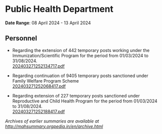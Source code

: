 # Public Health Department

**Date Range**: 08 April 2024 - 13 April 2024


## Personnel
- Regarding the extension of 442 temporary posts working under the Immunization/Scientific Program for the period from 01/03/2024 to 31/08/2024.\
  [202403271252134717.pdf](https://gr.maharashtra.gov.in/Site/Upload/Government%20Resolutions/English/202403271252134717.pdf)

- Regarding continuation of 9405 temporary posts sanctioned under Family Welfare Program Scheme\
  [202403271252068417.pdf](https://gr.maharashtra.gov.in/Site/Upload/Government%20Resolutions/English/202403271252068417.pdf)

- Regarding extension of 227 temporary posts sanctioned under Reproductive and Child Health Program for the period from 01/03/2024 to 31/08/2024.\
  [202403271252188417.pdf](https://gr.maharashtra.gov.in/Site/Upload/Government%20Resolutions/English/202403271252188417.pdf)


*Archives of earlier summaries are available at http://mahsummary.orgpedia.in/en/archive.html*